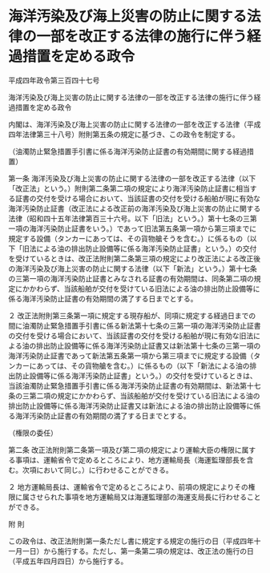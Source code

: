 # 海洋汚染及び海上災害の防止に関する法律の一部を改正する法律の施行に伴う経過措置を定める政令

平成四年政令第三百四十七号

海洋汚染及び海上災害の防止に関する法律の一部を改正する法律の施行に伴う経過措置を定める政令

内閣は、海洋汚染及び海上災害の防止に関する法律の一部を改正する法律（平成四年法律第三十八号）附則第五条の規定に基づき、この政令を制定する。

（油濁防止緊急措置手引書に係る海洋汚染防止証書の有効期間に関する経過措置）

第一条 海洋汚染及び海上災害の防止に関する法律の一部を改正する法律（以下「改正法」という。）附則第二条第二項の規定により海洋汚染防止証書に相当する証書の交付を受ける場合において、当該証書の交付を受ける船舶が現に有効な海洋汚染防止証書（改正法による改正前の海洋汚染及び海上災害の防止に関する法律（昭和四十五年法律第百三十六号。以下「旧法」という。）第十七条の三第一項の海洋汚染防止証書をいう。）であって旧法第五条第一項から第三項までに規定する設備（タンカーにあっては、その貨物艙そうを含む。）に係るもの（以下「旧法による油の排出防止設備等に係る海洋汚染防止証書」という。）の交付を受けているときは、改正法附則第二条第三項の規定により改正法による改正後の海洋汚染及び海上災害の防止に関する法律（以下「新法」という。）第十七条の三第一項の海洋汚染防止証書とみなされる証書の有効期間は、同条第二項の規定にかかわらず、当該船舶が交付を受けている旧法による油の排出防止設備等に係る海洋汚染防止証書の有効期間の満了する日までとする。

２ 改正法附則第三条第一項に規定する現存船が、同項に規定する経過日までの間に油濁防止緊急措置手引書に係る新法第十七条の三第一項の海洋汚染防止証書の交付を受ける場合において、当該証書の交付を受ける船舶が現に有効な旧法による油の排出防止設備等に係る海洋汚染防止証書又は新法第十七条の三第一項の海洋汚染防止証書であって新法第五条第一項から第三項までに規定する設備（タンカーにあっては、その貨物艙を含む。）に係るもの（以下「新法による油の排出防止設備等に係る海洋汚染防止証書」という。）の交付を受けているときは、当該油濁防止緊急措置手引書に係る海洋汚染防止証書の有効期間は、新法第十七条の三第二項の規定にかかわらず、当該船舶が交付を受けている旧法による油の排出防止設備等に係る海洋汚染防止証書又は新法による油の排出防止設備等に係る海洋汚染防止証書の有効期間の満了する日までとする。

（権限の委任）

第二条 改正法附則第二条第一項及び第二項の規定により運輸大臣の権限に属する事項は、運輸省令で定めるところにより、地方運輸局長（海運監理部長を含む。次項において同じ。）に行わせることができる。

２ 地方運輸局長は、運輸省令で定めるところにより、前項の規定によりその権限に属させられた事項を地方運輸局又は海運監理部の海運支局長に行わせることができる。

附 則

この政令は、改正法附則第一条ただし書に規定する規定の施行の日（平成四年十一月一日）から施行する。ただし、第一条第二項の規定は、改正法の施行の日（平成五年四月四日）から施行する。
